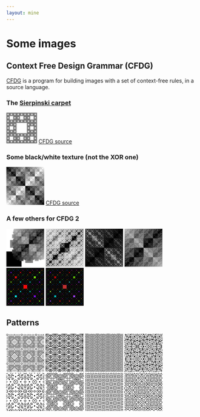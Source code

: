 ```yaml
---
layout: mine
---
```


# Some images #

## Context Free Design Grammar (CFDG) ##

[CFDG](http://www.contextfreeart.org/) is a program for building images with a set of context-free rules, in a source language.

### The [Sierpinski carpet](https://en.wikipedia.org/wiki/Sierpinski_carpet) ###

[![Sierpinski carpet thumbnail](cfdg/tn-carpet.png)](cfdg/carpet.png)
[CFDG source](cfdg/carpet.cfdg)

### Some black/white texture (not the XOR one) ###

[![Black/White square thumbnail](cfdg/tn-sq3-2.png)](cfdg/sq3-2.png) [CFDG source](cfdg/sq3-2.cfdg)

### A few others for CFDG 2 ###

[![SQ2](cfdg/tn-sq_2_1.png)](cfdg/sq_2_1.png) 
[![SQ4](cfdg/tn-sq_4_1.png)](cfdg/sq_4_1.png) 
[![SQ4](cfdg/tn-sq_4_-1.png)](cfdg/sq_4_-1.png) 
[![SQ5](cfdg/tn-sq_5_1.png)](cfdg/sq_5_1.png) 
[![SQ11](cfdg/tn-sq_11_s10.png)](cfdg/sq_11_s10.png) 
[![SQ16](cfdg/tn-sq_16_s10.png)](cfdg/sq_16_s10.png) 

## Patterns ##

[![](pattern/tile-motif1.png)](pattern/motif1.png) 
[![](pattern/tile-motif3.png)](pattern/motif3.png) 
[![](pattern/tile-motif4-alpha.png)](pattern/motif4-alpha.png) 
[![](pattern/tile-motif6.png)](pattern/motif6.png) 
[![](pattern/tile-motif7.png)](pattern/motif7.png) 
[![](pattern/tile-motif8.png)](pattern/motif8.png) 
[![](pattern/tile-motif9.png)](pattern/motif9.png) 
[![](pattern/tile-motif12-alpha1.png)](pattern/motif12-alpha1.png) 
